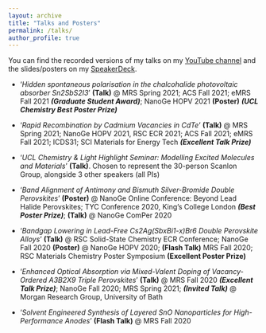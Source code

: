 ```yaml
---
layout: archive
title: "Talks and Posters"
permalink: /talks/
author_profile: true
---
```


You can find the recorded versions of my talks on my [YouTube channel](https://www.youtube.com/channel/UCoVGnBeZeWmKzv8_-PzCKCw) <i class="fab fa-fw fa-youtube" aria-hidden="true"></i> and the slides/posters on my [SpeakerDeck](https://speakerdeck.com/kavanase).

- ‘_Hidden spontaneous polarisation in the chalcohalide photovoltaic absorber Sn2SbS2I3_’ **(Talk)** @ MRS Spring 2021; ACS Fall 2021; eMRS Fall 2021 **_(Graduate Student Award)_**; NanoGe HOPV 2021 **(Poster)** **_(UCL Chemistry Best Poster Prize)_**

- ‘_Rapid Recombination by Cadmium Vacancies in CdTe_’ **(Talk)** @ MRS Spring 2021; NanoGe HOPV 2021, RSC ECR 2021; ACS Fall 2021; eMRS Fall 2021; ICDS31; SCI Materials for Energy Tech **_(Excellent Talk Prize)_**

- ‘_UCL Chemistry & Light Highlight Seminar: Modelling Excited Molecules and Materials_’ **(Talk)**. Chosen to represent the 30-person Scanlon Group, alongside 3 other speakers (all PIs)

- ‘_Band Alignment of Antimony and Bismuth Silver-Bromide Double Perovskites_’ **(Poster)** @ NanoGe Online Conference: Beyond Lead Halide Perovskites; TYC Conference 2020, King’s College London **_(Best Poster Prize)_**; **(Talk)** @ NanoGe ComPer 2020

- ‘_Bandgap Lowering in Lead-Free Cs2Ag(SbxBi1-x)Br6 Double Perovskite Alloys_’ **(Talk)** @ RSC Solid-State Chemistry ECR Conference; NanoGe Fall 2020 **(Poster)** @ NanoGe HOPV 2020; **(Flash Talk)** MRS Fall 2020; RSC Materials Chemistry Poster Symposium **(Excellent Poster Prize)**

- ‘_Enhanced Optical Absorption via Mixed-Valent Doping of Vacancy-Ordered A3B2X9 Triple Perovskites_’ **(Talk)** @ MRS Fall 2020 **_(Excellent Talk Prize)_**; NanoGe Fall 2020; MRS Spring 2021; **_(Invited Talk)_** @ Morgan Research Group, University of Bath

- ‘_Solvent Engineered Synthesis of Layered SnO Nanoparticles for High-Performance Anodes_’ **(Flash Talk)** @ MRS Fall 2020
